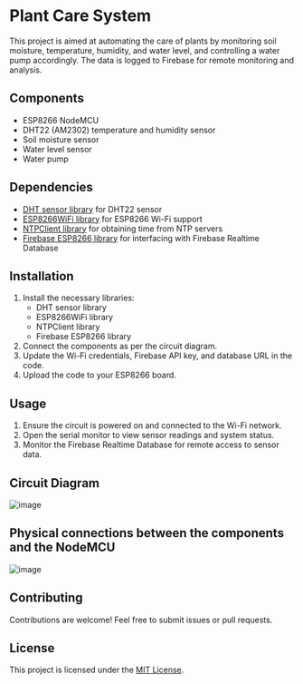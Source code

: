 # Plant Care System

This project is aimed at automating the care of plants by monitoring soil moisture, temperature, humidity, and water level, and controlling a water pump accordingly. The data is logged to Firebase for remote monitoring and analysis.

## Components

- ESP8266 NodeMCU
- DHT22 (AM2302) temperature and humidity sensor
- Soil moisture sensor
- Water level sensor
- Water pump

## Dependencies

- [DHT sensor library](https://github.com/adafruit/DHT-sensor-library) for DHT22 sensor
- [ESP8266WiFi library](https://github.com/esp8266/Arduino/tree/master/libraries/ESP8266WiFi) for ESP8266 Wi-Fi support
- [NTPClient library](https://github.com/arduino-libraries/NTPClient) for obtaining time from NTP servers
- [Firebase ESP8266 library](https://github.com/mobizt/Firebase-ESP8266) for interfacing with Firebase Realtime Database

## Installation

1. Install the necessary libraries:
   - DHT sensor library
   - ESP8266WiFi library
   - NTPClient library
   - Firebase ESP8266 library
2. Connect the components as per the circuit diagram.
3. Update the Wi-Fi credentials, Firebase API key, and database URL in the code.
4. Upload the code to your ESP8266 board.

## Usage

1. Ensure the circuit is powered on and connected to the Wi-Fi network.
2. Open the serial monitor to view sensor readings and system status.
3. Monitor the Firebase Realtime Database for remote access to sensor data.

## Circuit Diagram

![image](https://github.com/KajalBhammar/Plant-Monitoring-Using-IOT/assets/93076200/05dd19b6-feae-4dfa-838c-ed55476c4b65)

## Physical connections between the components and the NodeMCU

![image](https://github.com/KajalBhammar/Plant-Monitoring-Using-IOT/assets/93076200/d98d1a6c-0f84-4938-90f4-5dab7d385aa0)

## Contributing

Contributions are welcome! Feel free to submit issues or pull requests.

## License

This project is licensed under the [MIT License](LICENSE).

